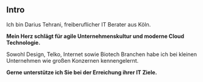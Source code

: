 ## <i class="fa fa-heartbeat" aria-hidden="true"></i> Intro
Ich bin Darius Tehrani, freiberuflicher IT Berater aus Köln.

**Mein Herz schlägt für agile Unternehmenskultur und moderne Cloud Technologie.**

Sowohl Design, Telko, Internet sowie Biotech Branchen habe ich
bei kleinen Unternehmen wie großen Konzernen kennengelernt.

**Gerne unterstütze ich Sie bei der Erreichung ihrer IT Ziele.**